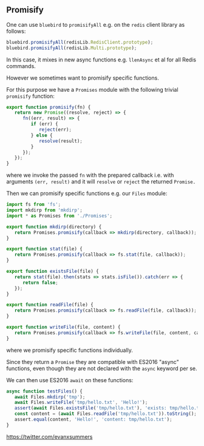 
## Promisify

One can use `bluebird` to `promisifyAll` e.g. on the `redis` client library as follows:

```javascript
bluebird.promisifyAll(redisLib.RedisClient.prototype);
bluebird.promisifyAll(redisLib.Multi.prototype);
```

In this case, it mixes in new async functions e.g. `llenAsync` et al for all Redis commands.

However we sometimes want to promisify specific functions.

For this purpose we have a `Promises` module with the following trivial `promisify` function:

```javascript
export function promisify(fn) {
   return new Promise((resolve, reject) => {
      fn((err, result) => {
         if (err) {
            reject(err);
         } else {
            resolve(result);
         }
      });
   });
}
```
where we invoke the passed `fn` with the prepared callback i.e. with arguments `(err, result)` and it will `resolve` or `reject` the returned `Promise.`

Then we can promisify specific functions e.g. our `Files` module:
```javascript
import fs from 'fs';
import mkdirp from 'mkdirp';
import * as Promises from './Promises';

export function mkdirp(directory) {
   return Promises.promisify(callback => mkdirp(directory, callback));
}

export function stat(file) {
   return Promises.promisify(callback => fs.stat(file, callback));
}

export function existsFile(file) {
   return stat(file).then(stats => stats.isFile()).catch(err => {
      return false;
   });
}

export function readFile(file) {
   return Promises.promisify(callback => fs.readFile(file, callback));
}

export function writeFile(file, content) {
   return Promises.promisify(callback => fs.writeFile(file, content, callback));
}
```
where we promisify specific functions individually.

Since they return a `Promise` they are compatible with ES2016 "async" functions, even though they are not declared with the `async` keyword per se.

We can then use ES2016 `await` on these functions:
```javascript
async function testFiles() {
   await Files.mkdirp('tmp');
   await Files.writeFile('tmp/hello.txt', 'Hello!');
   assert(await Files.existsFile('tmp/hello.txt'), 'exists: tmp/hello.txt');
   const content = (await Files.readFile('tmp/hello.txt')).toString();
   assert.equal(content, 'Hello!', 'content: tmp/hello.txt');
}
```

https://twitter.com/evanxsummers
